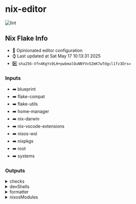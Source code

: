 # nix-editor

![lint](https://github.com/denismcraig/nix-blueprint/actions/workflows/lint.yaml/badge.svg)

## Nix Flake Info

- :page_with_curl: Opinionated editor configuration
- :watch: Last updated at Sat May 17 10:13:31 2025
- :hash: `sha256-Vfn4KgYs9LH+pwbmalOuNNYVv5ZmK7wTdgcl1fz3Drs=`

### Inputs

- :arrow_right: blueprint
- :arrow_right: flake-compat
- :arrow_right: flake-utils
- :arrow_right: home-manager
- :arrow_right: nix-darwin
- :arrow_right: nix-vscode-extensions
- :arrow_right: nixos-wsl
- :arrow_right: nixpkgs
- :arrow_right: root
- :arrow_right: systems


### Outputs

<details><summary>checks</summary>

- :heavy_check_mark: devshell-actions
- :heavy_check_mark: devshell-default
- :heavy_check_mark: devshell-vscodium
- :heavy_check_mark: devshell-vscodium-go
- :heavy_check_mark: devshell-vscodium-nix
- :heavy_check_mark: devshell-vscodium-rust
- :heavy_check_mark: devshell-vscodium-typescript
- :heavy_check_mark: pkgs-vscodium
- :heavy_check_mark: pkgs-vscodium-go
- :heavy_check_mark: pkgs-vscodium-nix
- :heavy_check_mark: pkgs-vscodium-rust
- :heavy_check_mark: pkgs-vscodium-typescript


#### systems

- :computer: aarch64-darwin
- :computer: aarch64-linux
- :computer: x86_64-darwin
- :computer: x86_64-linux


</details>
<details><summary>devShells</summary>

- :pager: actions
- :pager: default
- :pager: vscodium
- :pager: vscodium-go
- :pager: vscodium-nix
- :pager: vscodium-rust
- :pager: vscodium-typescript


#### systems

- :computer: aarch64-darwin
- :computer: aarch64-linux
- :computer: x86_64-darwin
- :computer: x86_64-linux


</details>

<details><summary>formatter</summary>

- :pager: nixfmt-rfc-style

#### systems

- :computer: aarch64-darwin
- :computer: aarch64-linux
- :computer: x86_64-darwin
- :computer: x86_64-linux


</details>

<details><summary>nixosModules</summary>

- :pager: default


</details>

